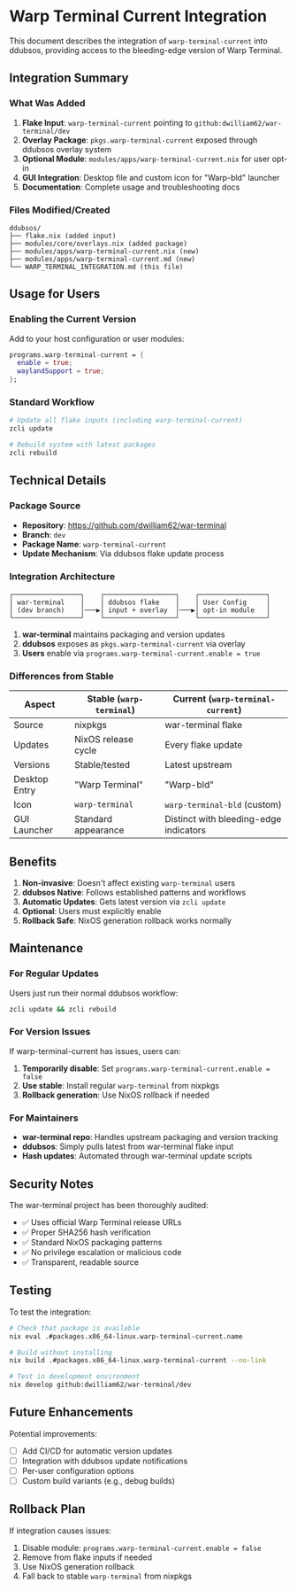 # Warp Terminal Current Integration

This document describes the integration of `warp-terminal-current` into ddubsos, providing access to the bleeding-edge version of Warp Terminal.

## Integration Summary

### What Was Added

1. **Flake Input**: `warp-terminal-current` pointing to `github:dwilliam62/war-terminal/dev`
2. **Overlay Package**: `pkgs.warp-terminal-current` exposed through ddubsos overlay system
3. **Optional Module**: `modules/apps/warp-terminal-current.nix` for user opt-in
4. **GUI Integration**: Desktop file and custom icon for "Warp-bld" launcher
5. **Documentation**: Complete usage and troubleshooting docs

### Files Modified/Created

```
ddubsos/
├── flake.nix (added input)
├── modules/core/overlays.nix (added package)
├── modules/apps/warp-terminal-current.nix (new)
├── modules/apps/warp-terminal-current.md (new)
└── WARP_TERMINAL_INTEGRATION.md (this file)
```

## Usage for Users

### Enabling the Current Version

Add to your host configuration or user modules:

```nix
programs.warp-terminal-current = {
  enable = true;
  waylandSupport = true;
};
```

### Standard Workflow

```bash
# Update all flake inputs (including warp-terminal-current)
zcli update

# Rebuild system with latest packages
zcli rebuild
```

## Technical Details

### Package Source
- **Repository**: https://github.com/dwilliam62/war-terminal
- **Branch**: `dev` 
- **Package Name**: `warp-terminal-current`
- **Update Mechanism**: Via ddubsos flake update process

### Integration Architecture

```
┌─────────────────┐    ┌──────────────────┐    ┌─────────────────┐
│ war-terminal    │    │ ddubsos flake    │    │ User Config     │
│ (dev branch)    │───▶│ input + overlay  │───▶│ opt-in module   │
└─────────────────┘    └──────────────────┘    └─────────────────┘
```

1. **war-terminal** maintains packaging and version updates
2. **ddubsos** exposes as `pkgs.warp-terminal-current` via overlay
3. **Users** enable via `programs.warp-terminal-current.enable = true`

### Differences from Stable

| Aspect | Stable (`warp-terminal`) | Current (`warp-terminal-current`) |
|--------|-------------------------|-----------------------------------|
| Source | nixpkgs | war-terminal flake |
| Updates | NixOS release cycle | Every flake update |
| Versions | Stable/tested | Latest upstream |
| Desktop Entry | "Warp Terminal" | "Warp-bld" |
| Icon | `warp-terminal` | `warp-terminal-bld` (custom) |
| GUI Launcher | Standard appearance | Distinct with bleeding-edge indicators |

## Benefits

1. **Non-invasive**: Doesn't affect existing `warp-terminal` users
2. **ddubsos Native**: Follows established patterns and workflows
3. **Automatic Updates**: Gets latest version via `zcli update`
4. **Optional**: Users must explicitly enable
5. **Rollback Safe**: NixOS generation rollback works normally

## Maintenance

### For Regular Updates
Users just run their normal ddubsos workflow:
```bash
zcli update && zcli rebuild
```

### For Version Issues
If warp-terminal-current has issues, users can:
1. **Temporarily disable**: Set `programs.warp-terminal-current.enable = false`
2. **Use stable**: Install regular `warp-terminal` from nixpkgs  
3. **Rollback generation**: Use NixOS rollback if needed

### For Maintainers
- **war-terminal repo**: Handles upstream packaging and version tracking
- **ddubsos**: Simply pulls latest from war-terminal flake input
- **Hash updates**: Automated through war-terminal update scripts

## Security Notes

The war-terminal project has been thoroughly audited:
- ✅ Uses official Warp Terminal release URLs
- ✅ Proper SHA256 hash verification
- ✅ Standard NixOS packaging patterns
- ✅ No privilege escalation or malicious code
- ✅ Transparent, readable source

## Testing

To test the integration:

```bash
# Check that package is available
nix eval .#packages.x86_64-linux.warp-terminal-current.name

# Build without installing
nix build .#packages.x86_64-linux.warp-terminal-current --no-link

# Test in development environment
nix develop github:dwilliam62/war-terminal/dev
```

## Future Enhancements

Potential improvements:
- [ ] Add CI/CD for automatic version updates
- [ ] Integration with ddubsos update notifications
- [ ] Per-user configuration options
- [ ] Custom build variants (e.g., debug builds)

## Rollback Plan

If integration causes issues:
1. Disable module: `programs.warp-terminal-current.enable = false`
2. Remove from flake inputs if needed
3. Use NixOS generation rollback
4. Fall back to stable `warp-terminal` from nixpkgs
